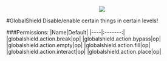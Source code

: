 <p align="center">
  <img src="https://raw.githubusercontent.com/Gamecrafter/PocketMine-Plugins/master/GlobalShield/images/icon.png?raw=true"/>
</p>
#GlobalShield
Disable/enable certain things in certain levels!

###Permissions:
|Name|Default|
|----|:-------:|
|globalshield.action.break|op|
|globalshield.action.bypass|op|
|globalshield.action.empty|op|
|globalshield.action.fill|op|
|globalshield.action.interact|op|
|globalshield.action.place|op|
